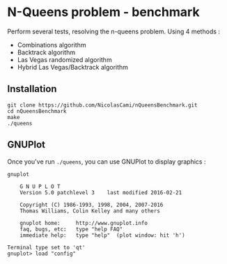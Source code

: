 # N-Queens problem - benchmark

Perform several tests, resolving the n-queens problem.
Using 4 methods :
- Combinations algorithm
- Backtrack algorithm
- Las Vegas randomized algorithm
- Hybrid Las Vegas/Backtrack algorithm

## Installation

```shell
git clone https://github.com/NicolasCami/nQueensBenchmark.git
cd nQueensBenchmark
make
./queens
```

## GNUPlot

Once you've run `./queens`, you can use GNUPlot to display graphics :

```shell
gnuplot

	G N U P L O T
	Version 5.0 patchlevel 3    last modified 2016-02-21

	Copyright (C) 1986-1993, 1998, 2004, 2007-2016
	Thomas Williams, Colin Kelley and many others

	gnuplot home:     http://www.gnuplot.info
	faq, bugs, etc:   type "help FAQ"
	immediate help:   type "help"  (plot window: hit 'h')

Terminal type set to 'qt'
gnuplot> load "config"
```
